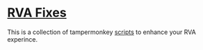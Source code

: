 # [RVA Fixes](https://wickedstar115.github.io/)
This is a collection of tampermonkey [scripts](https://github.com/wickedstar115/wickedstar115.github.io/tree/main/Scripts) to enhance your RVA experince.
